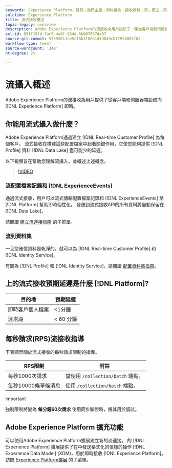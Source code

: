 ```yaml
---
keywords: Experience Platform；首頁；熱門主題；資料接收；接收資料；流；概述；流接收；延遲；流處理；流處理；；首頁；熱門主題；資料接收；接收；流處理；流處理；概述；流處理；延遲；流處理；
solution: Experience Platform
title: 流式接收概述
topic-legacy: overview
description: Adobe Experience Platform的流接收為用戶提供了一種從客戶端和伺服器端設備向Experience Platform即時發送資料的方法。
exl-id: 851f15fd-7ac5-4a9f-934d-6b907057da87
source-git-commit: 57555011ce5cf8b3f80b1d1d849cb179f4801f02
workflow-type: tm+mt
source-wordcount: '348'
ht-degree: 2%

---
```


# 流攝入概述

Adobe Experience Platform的流接收為用戶提供了從客戶端和伺服器端設備向 [!DNL Experience Platform] 即時。

## 你能用流式攝入做什麼？

Adobe Experience Platform通過建立 [!DNL Real-time Customer Profile] 為每個客戶。 流式接收在構建這些配置檔案中起著關鍵作用，它使您能夠提供 [!DNL Profile] 資料 [!DNL Data Lake] 盡可能少的延遲。

以下視頻旨在幫助您理解流攝入，並概述上述概念。

>[!VIDEO](https://video.tv.adobe.com/v/28425?quality=12&learn=on)

### 流配置檔案記錄和 [!DNL ExperienceEvents]

通過流式接收，用戶可以流式傳輸配置檔案記錄和 [!DNL ExperienceEvents] 至 [!DNL Platform] 幫助即時個性化。 發送到流式接收API的所有資料將自動保留在 [!DNL Data Lake]。

請閱讀 [建立流連接指南](../tutorials/create-streaming-connection.md) 的子菜單。

### 流到資料集

一旦您確信資料是乾淨的，就可以為 [!DNL Real-time Customer Profile] 和 [!DNL Identity Service]。

有關為 [!DNL Profile] 和 [!DNL Identity Service]，請閱讀 [配置資料集指南](../../profile/tutorials/dataset-configuration.md)。

## 上的流式接收預期延遲是什麼 [!DNL Platform]?

| 目的地 | 預期延遲 |
| --------- | ---------------- |
| 即時客戶個人檔案 | &lt;1分鐘 |
| 達塔湖 | &lt; 60 分鐘 |

## 每秒請求(RPS)流接收指導

下表顯示關於流式接收的每秒請求限制的指導。

| RPS限制 | 附註 |
| --- | --- |
| 每秒1000次請求 | 當使用 `/collection/batch` 端點。 |
| 每秒10000條單條消息 | 使用 `/collection/batch` 端點。 |

>[!IMPORTANT]
>
>強制限制將變為 **每分鐘60次請求** 使用同步驗證時，將其用於調試。

## Adobe Experience Platform 擴充功能

可以使用Adobe Experience Platform擴展建立新的流連接。 的 [!DNL Experience Platform] 擴展提供了在中發送格式化的信標的操作 [!DNL Experience Data Model] (XDM)，用於即時接收 [!DNL Experience Platform]。 訪問 [Experience Platform擴展](../../tags/extensions/web/sdk/overview.md) 的子菜單。
